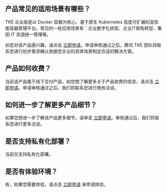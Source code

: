 ## 产品常见的适用场景有哪些？
TKE 企业版是以 Docker 容器为核心、基于原生 Kubernetes 高度可扩展的高性能容器管理平台。常见的一些应用场景有：企业数字化转型、企业IT架构转型、集团 IT 资源统一管理等。

如您对该产品感兴趣，请点击 [立即申请](https://cloud.tencent.com/apply/p/jdccz8k9ids)。申请审核通过之后，腾讯 TKE 团队将联系您进行初步需求确认依据您企业的具体场景制定合适的解决方案。

## 产品如何收费？
当前该产品属于线下交付产品，如您想了解更多关于产品收费的信息，请点击 [立即申请](https://cloud.tencent.com/apply/p/jdccz8k9ids)。申请审核通过之后，我们将联系您进行商务洽谈。

## 如何进一步了解更多产品细节？
如果您想进一步了解该产品更多细节，请单击 [立即申请](https://cloud.tencent.com/apply/p/jdccz8k9ids)。审核通过后，我们将联系您进行更多洽谈。

## 是否支持私有化部署？
当前仅支持私有化部署。

## 是否有体验环境？
有，如果您需要体验，请点击 [立即申请](https://cloud.tencent.com/apply/p/jdccz8k9ids) 来申请体验。

